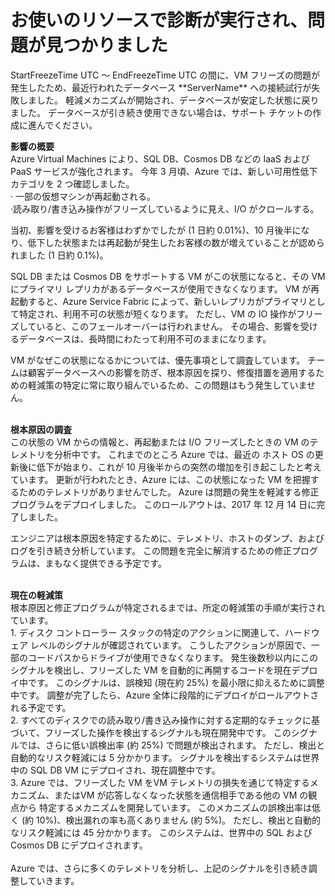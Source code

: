 <properties
    pageTitle="Database Connectivity issue due to frozen VM detected"
    description="IsFronzenVM"
    infoBubbleText="最近の接続で問題が見つかりました。 右側の詳細を参照してください。"
    service="microsoft.sql"
    resource="servers"
    authors="hsuyiting"
    displayOrder=""
    articleId="IsFrozenVm_A4F4CB4A-E3C6-4001-B3D3-278FD7FC70EA"
    diagnosticScenario=""
    selfHelpType="rca"
    supportTopicIds=""
    resourceTags=""
    productPesIds=""
    cloudEnvironments="public"
/>
# <a name="we-ran-diagnostics-on-your-resource-and-found-an-issue"></a>お使いのリソースで診断が実行され、問題が見つかりました

<!--issueDescription-->
<!--$StartFreezeTime--> StartFreezeTime <!--$StartFreezeTime--> UTC ～ <!--$EndFreezeTime--> EndFreezeTime <!--$EndFreezeTime--> UTC の間に、VM フリーズの問題が発生したため、最近行われたデータベース <!--$ServerName-->**ServerName**<!--/$ServerName--> への接続試行が失敗しました。 軽減メカニズムが開始され、データベースが安定した状態に戻りました。 データベースが引き続き使用できない場合は、サポート チケットの作成に進んでください。
<!--/issueDescription-->

**影響の概要**<br>
Azure Virtual Machines により、SQL DB、Cosmos DB などの IaaS および PaaS サービスが強化されます。 今年 3 月頃、Azure では、新しい可用性低下カテゴリを 2 つ確認しました。<br>
  · 一部の仮想マシンが再起動される。<br>
  ·読み取り/書き込み操作がフリーズしているように見え、I/O がクロールする。<br>

当初、影響を受けるお客様はわずかでしたが (1 日約 0.01%)、10 月後半になり、低下した状態または再起動が発生したお客様の数が増えていることが認められました (1 日約 0.1%)。<br>

SQL DB または Cosmos DB をサポートする VM がこの状態になると、その VM にプライマリ レプリカがあるデータベースが使用できなくなります。 VM が再起動すると、Azure Service Fabric によって、新しいレプリカがプライマリとして特定され、利用不可の状態が短くなります。 ただし、VM の IO 操作がフリーズしていると、このフェールオーバーは行われません。 その場合、影響を受けるデータベースは、長時間にわたって利用不可のままになります。<br>

VM がなぜこの状態になるかについては、優先事項として調査しています。 チームは顧客データベースへの影響を防ぎ、根本原因を探り、修復措置を適用するための軽減策の特定に常に取り組んでいるため、この問題はもう発生していません。<br><br>

**根本原因の調査**<br>
この状態の VM からの情報と、再起動または I/O フリーズしたときの VM のテレメトリを分析中です。 これまでのところ Azure では、最近の ホスト OS の更新後に低下が始まり、これが 10 月後半からの突然の増加を引き起こしたと考えています。 更新が行われたとき、Azure には、この状態になった VM を把握するためのテレメトリがありませんでした。 Azure は問題の発生を軽減する修正プログラムをデプロイしました。 このロールアウトは、2017 年 12 月 14 日に完了しました。<br>

エンジニアは根本原因を特定するために、テレメトリ、ホストのダンプ、およびログを引き続き分析しています。 この問題を完全に解消するための修正プログラムは、まもなく提供できる予定です。<br><br>

**現在の軽減策**<br>
根本原因と修正プログラムが特定されるまでは、所定の軽減策の手順が実行されています。<br>
    1. ディスク コントローラー スタックの特定のアクションに関連して、ハードウェア レベルのシグナルが確認されています。 こうしたアクションが原因で、一部のコードパスからドライブが使用できなくなります。 発生後数秒以内にこのシグナルを検出し、フリーズした VM を自動的に再開するコードを現在デプロイ中です。 このシグナルは、誤検知 (現在約 25%) を最小限に抑えるために調整中です。 調整が完了したら、Azure 全体に段階的にデプロイがロールアウトされる予定です。<br>
    2. すべてのディスクでの読み取り/書き込み操作に対する定期的なチェックに基づいて、フリーズした操作を検出するシグナルも現在開発中です。 このシグナルでは、さらに低い誤検出率 (約 25%) で問題が検出されます。 ただし、検出と自動的なリスク軽減には 5 分かかります。 シグナルを検出するシステムは世界中の SQL DB VM にデプロイされ、現在調整中です。<br>
    3. Azure では、フリーズした VM をVM テレメトリの損失を通じて特定するメカニズム、またはVM が応答しなくなった状態を通信相手である他の VM の観点から 特定するメカニズムを開発しています。 このメカニズムの誤検出率は低く (約 10%)、検出漏れの率も高くありません (約 5%)。 ただし、検出と自動的なリスク軽減には 45 分かかります。 このシステムは、世界中の SQL および Cosmos DB にデプロイされます。<br><br>
Azure では、さらに多くのテレメトリを分析し、上記のシグナルを引き続き調整していきます。<br>